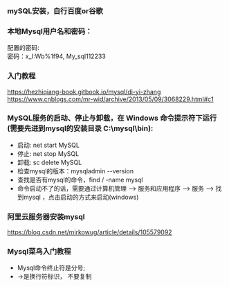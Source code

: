 ### mySQL安装，自行百度or谷歌

### 本地Mysql用户名和密码：
配置的密码:  
密码：x_I:Wb%1f94,
My_sql112233

### 入门教程
https://hezhiqiang-book.gitbook.io/mysql/di-yi-zhang
https://www.cnblogs.com/mr-wid/archive/2013/05/09/3068229.html#c1

### MySQL服务的启动、停止与卸载，在 Windows 命令提示符下运行(需要先进到mysql的安装目录  C:\mysql\bin):
- 启动: net start MySQL
- 停止: net stop MySQL
- 卸载: sc delete MySQL
- 检查mysql的版本：mysqladmin --version
- 查找是否有mysql的命令，find / -name mysql
- 命令启动不了的话，需要通过计算机管理 --> 服务和应用程序 --> 服务 --> 找到mysql ，点击启动的方式来启动(windows)


### 阿里云服务器安装mysql
https://blog.csdn.net/mirkowug/article/details/105579092

### Mysql菜鸟入门教程
- Mysql命令终止符是分号;
- ->是换行符标识， 不要复制
